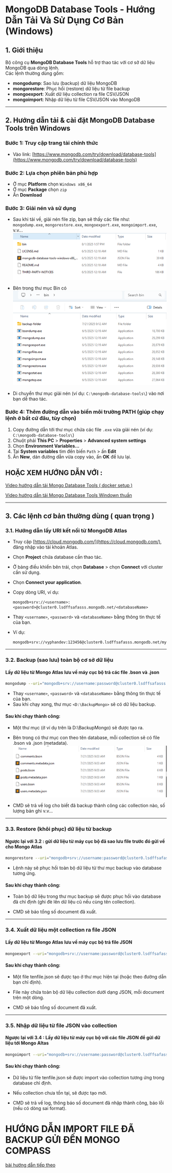 # MongoDB Database Tools - Hướng Dẫn Tải Và Sử Dụng Cơ Bản (Windows)

## 1. Giới thiệu

Bộ công cụ **MongoDB Database Tools** hỗ trợ thao tác với cơ sở dữ liệu MongoDB qua dòng lệnh.  
Các lệnh thường dùng gồm:
- **mongodump**: Sao lưu (backup) dữ liệu MongoDB
- **mongorestore**: Phục hồi (restore) dữ liệu từ file backup
- **mongoexport**: Xuất dữ liệu collection ra file CSV/JSON
- **mongoimport**: Nhập dữ liệu từ file CSV/JSON vào MongoDB

---

## 2. Hướng dẫn tải & cài đặt MongoDB Database Tools trên Windows

### Bước 1: Truy cập trang tải chính thức

- Vào link: [https://www.mongodb.com/try/download/database-tools](https://www.mongodb.com/try/download/database-tools)

### Bước 2: Lựa chọn phiên bản phù hợp

- Ở mục **Platform** chọn `Windows x86_64`
- Ở mục **Package** chọn `zip`
- Ấn **Download**

### Bước 3: Giải nén và sử dụng

- Sau khi tải về, giải nén file zip, bạn sẽ thấy các file như:  
  `mongodump.exe`, `mongorestore.exe`, `mongoexport.exe`, `mongoimport.exe`, v.v...
![ảnh minh họa cấu trúc thư mục ](./assets//Screenshot%202025-08-01%20174518.png)
- Bên trong thư mục Bin có  
![ảnh minh họa cấu trúc thư mục bin ](./assets//Screenshot%202025-08-01%20174537.png)


- Di chuyển thư mục giải nén (ví dụ: `C:\mongodb-database-tools\`) vào nơi bạn dễ thao tác.

### Bước 4: Thêm đường dẫn vào biến môi trường PATH (giúp chạy lệnh ở bất cứ đâu, tùy chọn)

1. Copy đường dẫn tới thư mục chứa các file `.exe` vừa giải nén (ví dụ: `C:\mongodb-database-tools\`)
2. Chuột phải **This PC** > **Properties** > **Advanced system settings**
3. Chọn **Environment Variables...**
4. Tại **System variables** tìm đến biến `Path` > ấn **Edit**
5. Ấn **New**, dán đường dẫn vừa copy vào, ấn **OK** để lưu lại.

## HOẶC XEM HƯỚNG DẪN VỚI :     

[Video hướng dẫn tải Mongo Database Tools ( docker setup )](https://youtu.be/C5WB0X8Udt8?si=Nl3Lq61cquGzJiso)

[Video hướng dẫn tải Mongo Database Tools Windown thuần ](https://youtu.be/7-R-f1WgMd0?si=-lExT9wjbCDo-SgO)




---

## 3. Các lệnh cơ bản thường dùng ( quan trọng )

### 3.1. Hướng dẫn lấy URI kết nối từ MongoDB Atlas

- Truy cập [https://cloud.mongodb.com/](https://cloud.mongodb.com/), đăng nhập vào tài khoản Atlas.
- Chọn **Project** chứa database cần thao tác.
- Ở bảng điều khiển bên trái, chọn **Database** > chọn **Connect** với cluster cần sử dụng.
- Chọn **Connect your application**.
- Copy dòng URI, ví dụ:

    ```
    mongodb+srv://<username>:<password>@cluster0.lsdffsafasss.mongodb.net/<databaseName>
    ```

- Thay `<username>`, `<password>` và `<databaseName>` bằng thông tin thực tế của bạn.
- Ví dụ:
  ```
  mongodb+srv://vyphandev:123456@cluster0.lsdffsafasss.mongodb.net/mydb
  ```


---




### 3.2. Backup (sao lưu) toàn bộ cơ sở dữ liệu

#### Lấy dữ liệu từ Mongo Atlas lưu về máy cục bộ trả các file .bson và .json 

```bash
mongodump --uri="mongodb+srv://username:password@cluster0.lsdffsafasss.mongodb.net/databasename" --out="D:\BackupMongo"
```

- Thay `<username>`, `<password>` và `<databaseName>` bằng thông tin thực tế của bạn.
- Sau khi chạy xong, thư mục `<D:\BackupMongo>` sẽ có dữ liệu backup.



#### Sau khi chạy thành công:

- Một thư mục (ở ví dụ trên là D:\BackupMongo) sẽ được tạo ra.

- Bên trong có thư mục con theo tên database, mỗi collection sẽ có file .bson và .json (metadata).
![ảnh minh họa](./assets/Screenshot%202025-08-01%20174341.png)

- CMD sẽ trả về log cho biết đã backup thành công các collection nào, số lượng bản ghi v.v...


---



### 3.3. Restore (khôi phục) dữ liệu từ backup

#### Ngược lại với 3.2 : gửi dữ liệu từ máy cục bộ đã sao lưu file trước đó gửi về cho Mongo Atlas 

```bash 
mongorestore --uri="mongodb+srv://username:password@cluster0.lsdffsafasss.mongodb.net/databasename" "D:\BackupMongo\databasename"
```

- Lệnh này sẽ phục hồi toàn bộ dữ liệu từ thư mục backup vào database tương ứng.

#### Sau khi chạy thành công:

- Toàn bộ dữ liệu trong thư mục backup sẽ được phục hồi vào database đã chỉ định (ghi đè lên dữ liệu cũ nếu cùng tên collection).

- CMD sẽ báo tổng số document đã xuất.




---
### 3.4. Xuất dữ liệu một collection ra file JSON

#### Lấy dữ liệu từ Mongo Atlas lưu về máy cục bộ trả file JSON 


```bash 
mongoexport --uri="mongodb+srv://username:password@cluster0.lsdffsafasss.mongodb.net/databasename" --collection=tenCollection --out="tenfile.json"
```

#### Sau khi chạy thành công:

- Một file tenfile.json sẽ được tạo ở thư mục hiện tại (hoặc theo đường dẫn bạn chỉ định).

- File này chứa toàn bộ dữ liệu collection dưới dạng JSON, mỗi document trên một dòng.

- CMD sẽ báo tổng số document đã xuất.





---
### 3.5. Nhập dữ liệu từ file JSON vào collection

#### Ngược lại với 3.4 : Lấy dữ liệu từ máy cục bộ với các file JSON để gửi dữ liệu tới Mongo Altas 

```bash 
mongoimport --uri="mongodb+srv://username:password@cluster0.lsdffsafasss.mongodb.net/databasename" --collection=tenCollection --file="tenfile.json"
```

#### Sau khi chạy thành công:

- Dữ liệu từ file tenfile.json sẽ được import vào collection tương ứng trong database chỉ định.

- Nếu collection chưa tồn tại, sẽ được tạo mới.

- CMD sẽ trả về log, thông báo số document đã nhập thành công, báo lỗi (nếu có dòng sai format).


# HƯỚNG DẪN IMPORT FILE ĐÃ BACKUP GỬI ĐẾN MONGO COMPASS 
[bài hướng dẫn tiếp theo ](./restore.md)